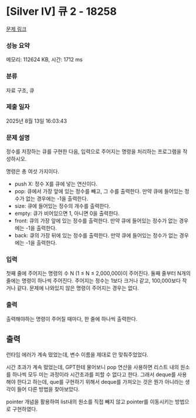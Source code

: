 # [Silver IV] 큐 2 - 18258 

[문제 링크](https://www.acmicpc.net/problem/18258) 

### 성능 요약

메모리: 112624 KB, 시간: 1712 ms

### 분류

자료 구조, 큐

### 제출 일자

2025년 8월 13일 16:03:43

### 문제 설명

<p>정수를 저장하는 큐를 구현한 다음, 입력으로 주어지는 명령을 처리하는 프로그램을 작성하시오.</p>

<p>명령은 총 여섯 가지이다.</p>

<ul>
	<li>push X: 정수 X를 큐에 넣는 연산이다.</li>
	<li>pop: 큐에서 가장 앞에 있는 정수를 빼고, 그 수를 출력한다. 만약 큐에 들어있는 정수가 없는 경우에는 -1을 출력한다.</li>
	<li>size: 큐에 들어있는 정수의 개수를 출력한다.</li>
	<li>empty: 큐가 비어있으면 1, 아니면 0을 출력한다.</li>
	<li>front: 큐의 가장 앞에 있는 정수를 출력한다. 만약 큐에 들어있는 정수가 없는 경우에는 -1을 출력한다.</li>
	<li>back: 큐의 가장 뒤에 있는 정수를 출력한다. 만약 큐에 들어있는 정수가 없는 경우에는 -1을 출력한다.</li>
</ul>

### 입력 

 <p>첫째 줄에 주어지는 명령의 수 N (1 ≤ N ≤ 2,000,000)이 주어진다. 둘째 줄부터 N개의 줄에는 명령이 하나씩 주어진다. 주어지는 정수는 1보다 크거나 같고, 100,000보다 작거나 같다. 문제에 나와있지 않은 명령이 주어지는 경우는 없다.</p>

### 출력 

 <p>출력해야하는 명령이 주어질 때마다, 한 줄에 하나씩 출력한다.</p>

## 출력 

 <p>런타임 에러가 계속 떴었는데, 변수 이름을 제대로 안 맞춰주었었다.</p>
 <p>시간 초과가 계속 떴었는데, GPT한테 물어보니 pop 연산을 사용하면 리스트 내의 원소를 하나씩 모두 미는 과정이라 시간초과를 피할 수 없다고 한다. 그래서 deque를 사용해야 한다고 하는데, que를 구현하기 위해서 deque를 가져오는 것은 뭔가 아니라는 생각이 들어 다른 방법을 찾아보았다.</p>
 <p>pointer 개념을 활용하여 list내의 원소를 직접 빼지 않고 pointer를 이동시키는 방법으로 구현하였다.</p>

